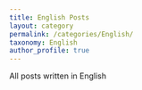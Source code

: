 ```yaml
---
title: English Posts
layout: category
permalink: /categories/English/
taxonomy: English
author_profile: true
---
```


All posts written in English